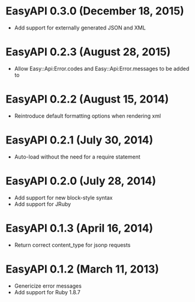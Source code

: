 # EasyAPI 0.3.0 (December 18, 2015) #

* Add support for externally generated JSON and XML

# EasyAPI 0.2.3 (August 28, 2015) #

* Allow Easy::Api:Error.codes and Easy::Api:Error.messages to be added to

# EasyAPI 0.2.2 (August 15, 2014) #

* Reintroduce default formatting options when rendering xml

# EasyAPI 0.2.1 (July 30, 2014) #

* Auto-load without the need for a require statement

# EasyAPI 0.2.0 (July 28, 2014) #

* Add support for new block-style syntax
* Add support for JRuby

# EasyAPI 0.1.3 (April 16, 2014) #

* Return correct content_type for jsonp requests

# EasyAPI 0.1.2 (March 11, 2013) #

* Genericize error messages
* Add support for Ruby 1.8.7
